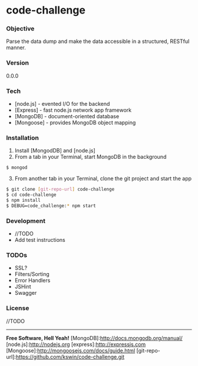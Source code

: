 # code-challenge
### Objective
Parse the data dump and make the data accessible in a structured, RESTful manner.

### Version
0.0.0

### Tech

* [node.js] - evented I/O for the backend
* [Express] - fast node.js network app framework 
* [MongoDB] - document-oriented database 
* [Mongoose] - provides MongoDB object mapping 

### Installation
1. Install [MongodDB] and [node.js]
2. From a tab in your Terminal, start MongoDB in the background
```
$ mongod
``` 
3. From another tab in your Terminal, clone the git project and start the app
```sh
$ git clone [git-repo-url] code-challenge
$ cd code-challenge
$ npm install
$ DEBUG=code_challenge:* npm start
```

### Development
- //TODO
- Add test instructions

### TODOs
- SSL?
- Filters/Sorting
- Error Handlers
- JSHint
- Swagger

### License 
//TODO 

----

**Free Software, Hell Yeah!**
[MongoDB]:http://docs.mongodb.org/manual/
[node.js]:http://nodejs.org
[express]:http://expressjs.com
[Mongoose]:http://mongoosejs.com/docs/guide.html
[git-repo-url]:https://github.com/kswin/code-challenge.git
